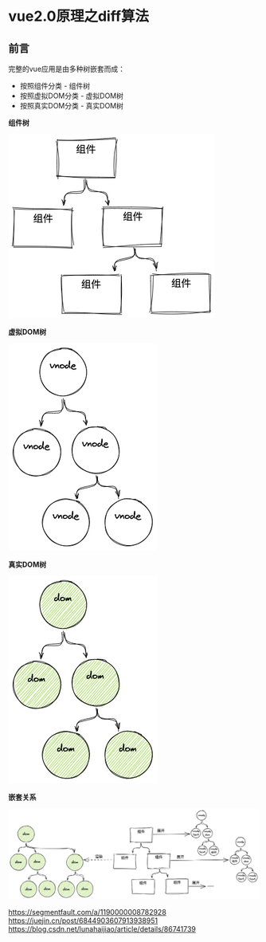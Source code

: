 # vue2.0原理之diff算法

## 前言

完整的vue应用是由多种树嵌套而成：

+ 按照组件分类 - 组件树
+ 按照虚拟DOM分类 - 虚拟DOM树
+ 按照真实DOM分类 - 真实DOM树

**组件树**

![组件树](https://raw.githubusercontent.com/gouwen666/Blog/master/images/vue2.0-component-tree.png)

**虚拟DOM树**  

![虚拟DOM树](https://raw.githubusercontent.com/gouwen666/Blog/master/images/vue2.0-vnode-tree.png)

**真实DOM树**

![真实DOM树](https://raw.githubusercontent.com/gouwen666/Blog/master/images/vue2.0-dom-tree.png)

**嵌套关系**

![关联树](https://raw.githubusercontent.com/gouwen666/Blog/master/images/vue2.0-relate-tree.png)


https://segmentfault.com/a/1190000008782928
https://juejin.cn/post/6844903607913938951
https://blog.csdn.net/lunahaijiao/article/details/86741739